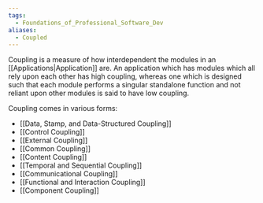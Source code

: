 ```yaml
---
tags:
  - Foundations_of_Professional_Software_Dev
aliases:
  - Coupled
---
```

Coupling is a measure of how interdependent the modules in an [[Applications|Application]] are.
An application which has modules which all rely upon each other has high coupling, whereas one which is designed such that each module performs a singular standalone function and not reliant upon other modules is said to have low coupling.

Coupling comes in various forms:
- [[Data, Stamp, and Data-Structured Coupling]]
- [[Control Coupling]]
- [[External Coupling]]
- [[Common Coupling]]
- [[Content Coupling]]
- [[Temporal and Sequential Coupling]]
- [[Communicational Coupling]]
- [[Functional and Interaction Coupling]]
- [[Component Coupling]]